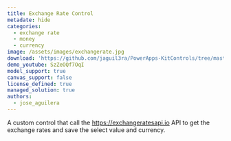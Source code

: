 ```yaml
---
title: Exchange Rate Control
metadate: hide
categories:
  - exchange rate
  - money
  - currency
image: /assets/images/exchangerate.jpg
download: 'https://github.com/jaguil3ra/PowerApps-KitControls/tree/master/src/ExchangeRateControl'
demo_youtube: SzZeOQf7OqI
model_support: true
canvas_support: false
license_defined: true
managed_solution: true
authors:
  - jose_aguilera
---
```


A custom control that call the <a target="_blank" href="https://exchangeratesapi.io">https://exchangeratesapi.io</a> API to get the exchange rates and save the select value and currency.
